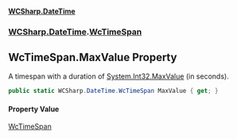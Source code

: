 #### [WCSharp\.DateTime](README.md 'README')
### [WCSharp\.DateTime](WCSharp.DateTime.md 'WCSharp\.DateTime').[WcTimeSpan](WCSharp.DateTime.WcTimeSpan.md 'WCSharp\.DateTime\.WcTimeSpan')

## WcTimeSpan\.MaxValue Property

A timespan with a duration of [System\.Int32\.MaxValue](https://learn.microsoft.com/en-us/dotnet/api/system.int32.maxvalue 'System\.Int32\.MaxValue') \(in seconds\)\.

```csharp
public static WCSharp.DateTime.WcTimeSpan MaxValue { get; }
```

#### Property Value
[WcTimeSpan](WCSharp.DateTime.WcTimeSpan.md 'WCSharp\.DateTime\.WcTimeSpan')